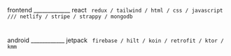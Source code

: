 frontend _____________ react `  redux / tailwind / html / css / javascript /// netlify / stripe / strappy / mongodb  `

#

android ____________ jetpack `  firebase / hilt / koin / retrofit / ktor / kmm                                       `
